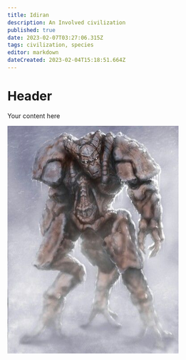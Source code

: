 ```yaml
---
title: Idiran
description: An Involved civilization
published: true
date: 2023-02-07T03:27:06.315Z
tags: civilization, species
editor: markdown
dateCreated: 2023-02-04T15:18:51.664Z
---
```


# Header
Your content here

![1f62b82ba1ca92b74cf17242b34cea18.jpg](/1f62b82ba1ca92b74cf17242b34cea18.jpg)

